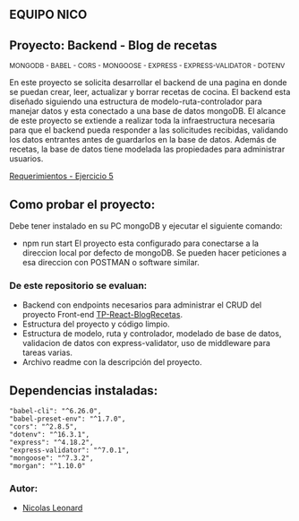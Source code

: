 ## EQUIPO NICO
## Proyecto: Backend - Blog de recetas
<sub>MONGODB - BABEL - CORS - MONGOOSE - EXPRESS - EXPRESS-VALIDATOR - DOTENV</sub>

En este proyecto se solicita desarrollar el backend de una pagina en donde se puedan crear, leer, actualizar y borrar recetas de cocina. El backend esta diseñado siguiendo una estructura de modelo-ruta-controlador para manejar datos y esta conectado a una base de datos mongoDB.
El alcance de este proyecto se extiende a realizar toda la infraestructura necesaria para que el backend pueda responder a las solicitudes recibidas, validando los datos entrantes antes de guardarlos en la base de datos. 
Además de recetas, la base de datos tiene modelada las propiedades para administrar usuarios.

[Requerimientos - Ejercicio 5](https://docs.google.com/document/d/11uNoz8FkpBY6i8wnJA8iUpC1w3_QDI70xGoDFo9Hf_A/view)

## Como probar el proyecto:
Debe tener instalado en su PC mongoDB y ejecutar el siguiente comando:
- npm run start
El proyecto esta configurado para conectarse a la direccion local por defecto de mongoDB. Se pueden hacer peticiones a esa direccion con POSTMAN o software similar.

### De este repositorio se evaluan:

* Backend con endpoints necesarios para administrar el CRUD del proyecto Front-end [TP-React-BlogRecetas](https://github.com/nicoleonard/TP-React-BlogRecetas).
* Estructura del proyecto y código limpio.
* Estructura de modelo, ruta y controlador, modelado de base de datos, validacion de datos con express-validator,
uso de middleware para tareas varias.
* Archivo readme con la descripción del proyecto.

## Dependencias instaladas:

    "babel-cli": "^6.26.0",
    "babel-preset-env": "^1.7.0",
    "cors": "^2.8.5",
    "dotenv": "^16.3.1",
    "express": "^4.18.2",
    "express-validator": "^7.0.1",
    "mongoose": "^7.3.2",
    "morgan": "^1.10.0"

### Autor:

* [Nicolas Leonard](https://github.com/nicoleonard)